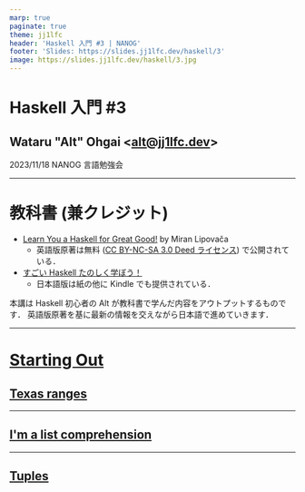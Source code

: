 ```yaml
---
marp: true
paginate: true
theme: jj1lfc
header: 'Haskell 入門 #3 | NANOG'
footer: 'Slides: https://slides.jj1lfc.dev/haskell/3'
image: https://slides.jj1lfc.dev/haskell/3.jpg
---
```


# Haskell 入門 #3

## Wataru "Alt" Ohgai \<<alt@jj1lfc.dev>\>

2023/11/18 NANOG 言語勉強会

---

# 教科書 (兼クレジット)

- [Learn You a Haskell for Great Good!](http://learnyouahaskell.com) by Miran Lipovača
  - 英語版原著は無料 ([CC BY-NC-SA 3.0 Deed ライセンス](https://creativecommons.org/licenses/by-nc-sa/3.0/)) で公開されている．
- [すごい Haskell たのしく学ぼう！](https://www.amazon.co.jp/dp/B009RO80XY)
  - 日本語版は紙の他に Kindle でも提供されている．

本講は Haskell 初心者の Alt が教科書で学んだ内容をアウトプットするものです．
英語版原著を基に最新の情報を交えながら日本語で進めていきます．

---

# [Starting Out](http://learnyouahaskell.com/starting-out)

## [Texas ranges](http://learnyouahaskell.com/starting-out#texas-ranges)

---

## [I'm a list comprehension](http://learnyouahaskell.com/starting-out#im-a-list-comprehension)

---

## [Tuples](http://learnyouahaskell.com/starting-out#tuples)
